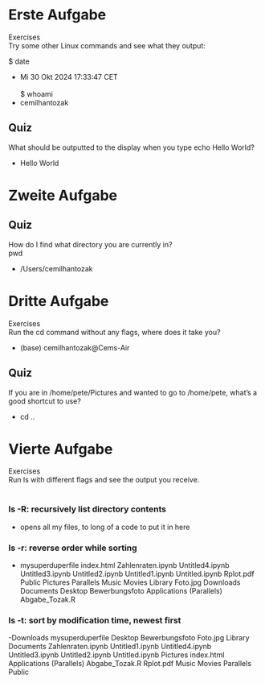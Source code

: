 # Erste Aufgabe
Exercises<br>
Try some other Linux commands and see what they output:

$ date <br>
- Mi 30 Okt 2024 17:33:47 CET <br> <br>
$ whoami <br>
- cemilhantozak

## Quiz
What should be outputted to the display when you type echo Hello World? <br>
- Hello World <p>

# Zweite Aufgabe
## Quiz
How do I find what directory you are currently in? <br>
pwd <br>
- /Users/cemilhantozak

# Dritte Aufgabe
Exercises <br>
Run the cd command without any flags, where does it take you? <br>
- (base) cemilhantozak@Cems-Air

## Quiz
If you are in /home/pete/Pictures and wanted to go to /home/pete, what’s a good shortcut to use? <br>
- cd ..

# Vierte Aufgabe
Exercises<br>
Run ls with different flags and see the output you receive.
<br><br>
### ls -R: recursively list directory contents<br>
- opens all my files, to long of a code to put it in here <br>
### ls -r: reverse order while sorting<br>
- mysuperduperfile
index.html
Zahlenraten.ipynb
Untitled4.ipynb
Untitled3.ipynb
Untitled2.ipynb
Untitled1.ipynb
Untitled.ipynb
Rplot.pdf
Public
Pictures
Parallels
Music
Movies
Library
Foto.jpg
Downloads
Documents
Desktop
Bewerbungsfoto
Applications (Parallels)
Abgabe_Tozak.R <br>
### ls -t: sort by modification time, newest first
-Downloads
mysuperduperfile
Desktop
Bewerbungsfoto
Foto.jpg
Library
Documents
Zahlenraten.ipynb
Untitled1.ipynb
Untitled4.ipynb
Untitled3.ipynb
Untitled2.ipynb
Untitled.ipynb
Pictures
index.html
Applications (Parallels)
Abgabe_Tozak.R
Rplot.pdf
Music
Movies
Parallels
Public

